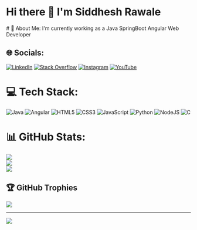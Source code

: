 

<!--
**Siddhesh-Rawale/Siddhesh-Rawale** is a ✨ _special_ ✨ repository because its `README.md` (this file) appears on your GitHub profile.

Here are some ideas to get you started:

- 🔭 I’m currently working on ...
- 🌱 I’m currently learning ...
- 👯 I’m looking to collaborate on ...
- 🤔 I’m looking for help with ...
- 💬 Ask me about ...
- 📫 How to reach me: ...
- 😄 Pronouns: ...
- ⚡ Fun fact: ...
-->
<h1>Hi there 👋 I'm Siddhesh Rawale</h1>
# 💫 About Me:
I'm currently working as a Java SpringBoot Angular Web Developer<br>


## 🌐 Socials:
[![LinkedIn](https://img.shields.io/badge/LinkedIn-%230077B5.svg?logo=linkedin&logoColor=white)](https://www.linkedin.com/in/siddheshrawale) [![Stack Overflow](https://img.shields.io/badge/-Stackoverflow-FE7A16?logo=stack-overflow&logoColor=white)](https://stackoverflow.com/users/22468996/curiouscoder) [![Instagram](https://img.shields.io/badge/Instagram-%23E4405F.svg?logo=Instagram&logoColor=white)](https://www.instagram.com/siddhesh_rawale/)  [![YouTube](https://img.shields.io/badge/YouTube-%23FF0000.svg?logo=YouTube&logoColor=white)](https://www.youtube.com/@siddheshrawale) 

# 💻 Tech Stack:
![Java](https://img.shields.io/badge/java-%23ED8B00.svg?style=for-the-badge&logo=java&logoColor=white) ![Angular](https://img.shields.io/badge/angular-%23DD0031.svg?style=for-the-badge&logo=angular&logoColor=white) ![HTML5](https://img.shields.io/badge/html5-%23E34F26.svg?style=for-the-badge&logo=html5&logoColor=white) ![CSS3](https://img.shields.io/badge/css3-%231572B6.svg?style=for-the-badge&logo=css3&logoColor=white) ![JavaScript](https://img.shields.io/badge/javascript-%23323330.svg?style=for-the-badge&logo=javascript&logoColor=%23F7DF1E) ![Python](https://img.shields.io/badge/python-3670A0?style=for-the-badge&logo=python&logoColor=ffdd54) ![NodeJS](https://img.shields.io/badge/node.js-6DA55F?style=for-the-badge&logo=node.js&logoColor=white) ![C](https://img.shields.io/badge/c-%2300599C.svg?style=for-the-badge&logo=c&logoColor=white)

# 📊 GitHub Stats:
![](https://github-readme-stats.vercel.app/api?username=Siddhesh-Rawale&theme=dark&hide_border=false&include_all_commits=true&count_private=false)<br/>
![](https://github-readme-streak-stats.herokuapp.com/?user=Siddhesh-Rawale&theme=dark&hide_border=false)<br/>
![](https://github-readme-stats.vercel.app/api/top-langs/?username=Siddhesh-Rawale&theme=dark&hide_border=false&include_all_commits=true&count_private=false&layout=compact)

## 🏆 GitHub Trophies
![](https://github-profile-trophy.vercel.app/?username=Siddhesh-Rawale&theme=radical&no-frame=false&no-bg=false&margin-w=4)

---
[![](https://visitcount.itsvg.in/api?id=Siddhesh-Rawale&icon=2&color=8)](https://visitcount.itsvg.in)

<!-- Proudly created with GPRM ( https://gprm.itsvg.in ) -->
